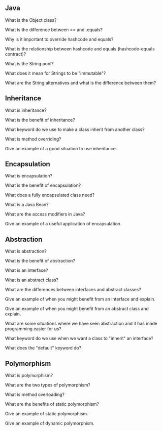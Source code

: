 ## Java
What is the Object class?

What is the difference between == and .equals?

Why is it important to override hashcode and equals?

What is the relationship between hashcode and equals (hashcode-equals contract)?

What is the String pool?

What does it mean for Strings to be "immutable"?

What are the String alternatives and what is the difference between them?

## Inheritance
What is inheritance?

What is the benefit of inheritance?

What keyword do we use to make a class inherit from another class?

What is method overriding?

Give an example of a good situation to use inheritance.

## Encapsulation
What is encapsulation?

What is the benefit of encapsulation?

What does a fully encapsulated class need?

What is a Java Bean?

What are the access modifiers in Java?

Give an example of a useful application of encapsulation.

## Abstraction
What is abstraction?

What is the benefit of abstraction?

What is an interface?

What is an abstract class?

What are the differences between interfaces and abstract classes?

Give an example of when you might benefit from an interface and explain.

Give an example of when you might benefit from an abstract class and explain.

What are some situations where we have seen abstraction and it has made programming easier for us?

What keyword do we use when we want a class to "inherit" an interface?

What does the "default" keyword do?

## Polymorphism
What is polymorphism?

What are the two types of polymorphism?

What is method overloading?

What are the benefits of static polymorphism?

Give an example of static polymorphism.

Give an example of dynamic polymorphism.